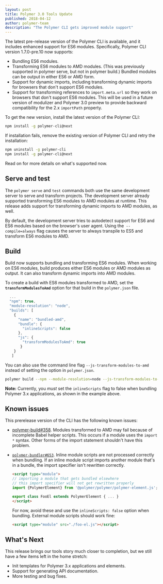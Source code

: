 ```yaml
---
layout: post
title: Polymer 3.0 Tools Update
published: 2018-04-12
author: polymer-team
description: "The Polymer CLI gets improved module support"
---
```


The latest pre-release version of the Polymer CLI is available, and it includes enhanced support for ES6 modules. Specifically, Polymer CLI version 1.7.0-pre.10 now supports:



*   Bundling ES6 modules.
*   Transforming ES6 modules to AMD modules. (This was previously supported in 
    polymer serve, but not in polymer build.) Bundled modules can be output 
    in either ES6 or AMD form.
*   Support for dynamic imports, including transforming dynamic imports for browsers 
    that don't support ES6 modules.
*   Support for transforming references to `import.meta.url` so they work on browsers 
    that don't support ES6 modules. This will be used in a future version of modulizer and 
    Polymer 3.0 preview to provide backward compatibility for the 2.x `importPath` property. 

To get the new version, install the latest version of the Polymer CLI:


```bash
npm install -g polymer-cli@next
```

If installation fails, remove the existing version of Polymer CLI and retry the installation:

```bash
npm uninstall -g polymer-cli
npm install -g polymer-cli@next
```


Read on for more details on what's supported now.


## Serve and test

The `polymer serve` and `test` commands both use the same development server to serve and transform projects. The development server already supported transforming ES6 modules to AMD modules at runtime. This release adds support for transforming dynamic imports to AMD modules, as well.

By default, the development server tries to autodetect support for ES6 and ES6 modules based on the browser's user agent. Using the` --compile=always` flag causes the server to always transpile to ES5 and transform ES6 modules to AMD. 


## Build

Build now supports bundling and transforming ES6 modules. When working on ES6 modules, build produces either ES6 modules or AMD modules as output. It can also transform dynamic imports into AMD modules.

To create a build with ES6 modules transformed to AMD, set the **<code>transformModulesToAmd</code>**
option for that build in the <code>polymer.json</code> file.


```js
  ...
  "npm": true,
  "module-resolution": "node",
  "builds": [ 
    { 
      "name": "bundled-amd", 
      "bundle": { 
        "inlineScripts": false 
      }, 
      "js": { 
        "transformModulesToAmd": true 
       } 
    } 
   ]
``` 


You can also use the command line flag `--js-transform-modules-to-amd` instead of setting the option in `polymer.json`.

```bash
polymer build --npm --module-resolution=node --js-transform-modules-to-amd 
```

<div class="alert alert-info">

**Note:** Currently, you _must_ set the `inlineScripts` flag to false when bundling Polymer 3.x applications, as shown in the example above.

</div>


## Known issues

This prerelease version of the CLI has the following known issues:

-   [polymer-build#358](https://github.com/Polymer/polymer-build/issues/358). Modules
    transformed to AMD may fail because of incomplete Babel helper scripts. This occurs
    if a module uses the `import *` syntax. Other forms of the import statement shouldn't 
    have this problem.

-   [`polymer-bundler#653`](https://github.com/Polymer/polymer-bundler/issues/653). 
    Inline module scripts are not processed correctly when bundling. If an inline module script 
    imports another module that's in a bundle, the import specifier isn't rewritten correctly.

    ```html
    <script type="module">
    // importing a module that gets bundled elsewhere
    // this import specifier will not get rewritten properly
    import {PolymerElement} from '@polymer/polymer/polymer-element.js';

    export class FooEl extends PolymerElement { ... }
    </script>
    ```

    For now, avoid these and use the `inlineScripts: false` option when bundling. External 
    module scripts should work fine:

    ```html
    <script type="module" src="./foo-el.js"></script>
    ```

## What's Next

This release brings our tools story much closer to completion, but we still have a few items left in the home stretch:

*   Init templates for Polymer 3.x applications and elements.
*   Support for generating API documentation.
*   More testing and bug fixes.
